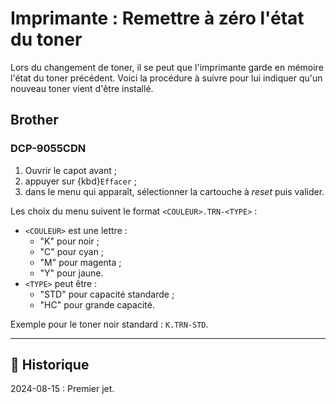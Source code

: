 # Imprimante : Remettre à zéro l'état du toner

Lors du changement de toner, il se peut que l'imprimante garde en mémoire l'état du toner précédent.
Voici la procédure à suivre pour lui indiquer qu'un nouveau toner vient d'être installé.

## Brother

### DCP-9055CDN

1. Ouvrir le capot avant ;
2. appuyer sur {kbd}`Effacer` ;
3. dans le menu qui apparaît, sélectionner la cartouche à *reset* puis valider.

Les choix du menu suivent le format `<COULEUR>.TRN-<TYPE>` :

- `<COULEUR>` est une lettre :
  - "K" pour noir ;
  - "C" pour cyan ;
  - "M" pour magenta ;
  - "Y" pour jaune.
- `<TYPE>` peut être :
  - "STD" pour capacité standarde ;
  - "HC" pour grande capacité.

Exemple pour le toner noir standard : `K.TRN-STD`.

---

## 📜 Historique

2024-08-15
: Premier jet.
